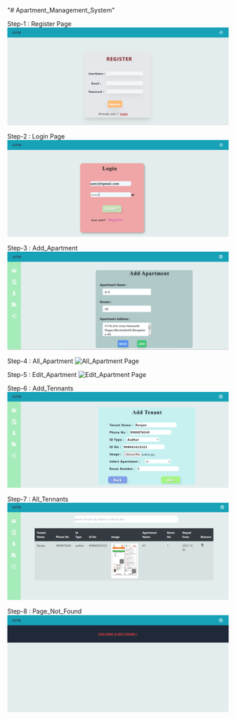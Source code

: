 "# Apartment_Management_System"

Step-1 : Register Page
![Register Page](screenShots/RegisterPage.png)

Step-2 : Login Page
![Login Page](screenShots/LoginPage.png)

Step-3 : Add_Apartment
![Add_Apartment Page](screenShots/AddApartment.png)

Step-4 : All_Apartment
![All_Apartment Page](screenShots/AllApartment.png)

Step-5 : Edit_Apartment
![Edit_Apartment Page](screenShots/EditApartment.png)

Step-6 : Add_Tennants
![Add_Tennants Page](screenShots/AddTenants.png)

Step-7 : All_Tennants
![All_Tennants Page](screenShots/AllTenants.png)

Step-8 : Page_Not_Found
![Page_Not_Found Page](screenShots/NotFoundURL.png)
